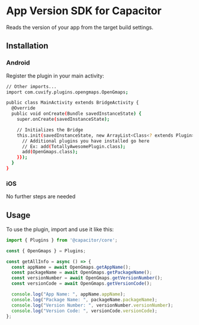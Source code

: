 # App Version SDK for Capacitor

Reads the version of your app from the target build settings.

## Installation

### Android

Register the plugin in your main activity:

```bash
// Other imports...
import com.cuvify.plugins.opengmaps.OpenGmaps;

public class MainActivity extends BridgeActivity {
  @Override
  public void onCreate(Bundle savedInstanceState) {
    super.onCreate(savedInstanceState);

    // Initializes the Bridge
    this.init(savedInstanceState, new ArrayList<Class<? extends Plugin>>() {{
      // Additional plugins you have installed go here
      // Ex: add(TotallyAwesomePlugin.class);
      add(OpenGmaps.class);
    }});
  }
}
```

### iOS

No further steps are needed

## Usage

To use the plugin, import and use it like this:

```typescript
import { Plugins } from '@capacitor/core';

const { OpenGmaps } = Plugins;

const getAllInfo = async () => {
  const appName = await OpenGmaps.getAppName();
  const packageName = await OpenGmaps.getPackageName();
  const versionNumber = await OpenGmaps.getVersionNumber();
  const versionCode = await OpenGmaps.getVersionCode();

  console.log("App Name: ", appName.appName);
  console.log("Package Name: ", packageName.packageName);
  console.log("Version Number: ", versionNumber.versionNumber);
  console.log("Version Code: ", versionCode.versionCode);
};
```
